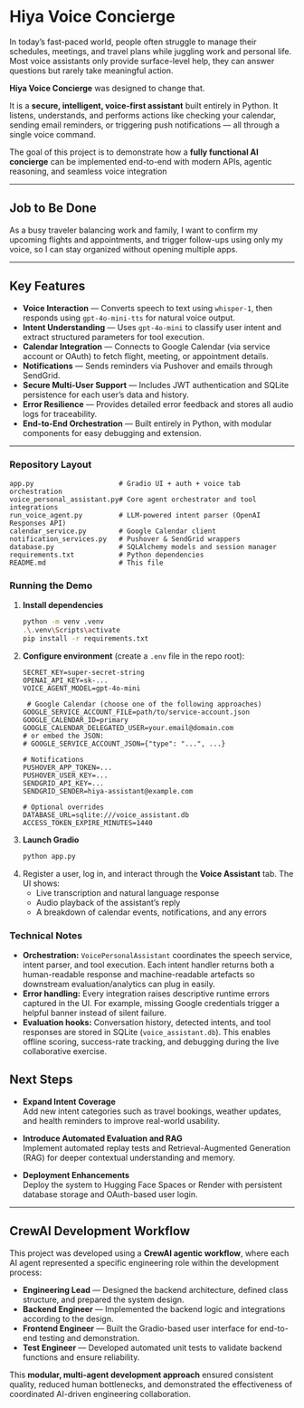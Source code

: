 # Hiya Voice Concierge

In today’s fast-paced world, people often struggle to manage their schedules, meetings, and travel plans while juggling work and personal life. Most voice assistants only provide surface-level help, they can answer questions but rarely take meaningful action.

**Hiya Voice Concierge** was designed to change that.

It is a **secure, intelligent, voice-first assistant** built entirely in Python. It listens, understands, and performs actions like checking your calendar, sending email reminders, or triggering push notifications — all through a single voice command.

The goal of this project is to demonstrate how a **fully functional AI concierge** can be implemented end-to-end with modern APIs, agentic reasoning, and seamless voice integration

---

## Job to Be Done

As a busy traveler balancing work and family, I want to confirm my upcoming flights and appointments, and trigger follow-ups using only my voice, so I can stay organized without opening multiple apps.

---

## Key Features

- **Voice Interaction** — Converts speech to text using `whisper-1`, then responds using `gpt-4o-mini-tts` for natural voice output.  
- **Intent Understanding** — Uses `gpt-4o-mini` to classify user intent and extract structured parameters for tool execution.  
- **Calendar Integration** — Connects to Google Calendar (via service account or OAuth) to fetch flight, meeting, or appointment details.  
- **Notifications** — Sends reminders via Pushover and emails through SendGrid.  
- **Secure Multi-User Support** — Includes JWT authentication and SQLite persistence for each user’s data and history.  
- **Error Resilience** — Provides detailed error feedback and stores all audio logs for traceability.  
- **End-to-End Orchestration** — Built entirely in Python, with modular components for easy debugging and extension.

---

### Repository Layout
```
app.py                     # Gradio UI + auth + voice tab orchestration
voice_personal_assistant.py# Core agent orchestrator and tool integrations
run_voice_agent.py         # LLM-powered intent parser (OpenAI Responses API)
calendar_service.py        # Google Calendar client
notification_services.py   # Pushover & SendGrid wrappers
database.py                # SQLAlchemy models and session manager
requirements.txt           # Python dependencies
README.md                  # This file
```

### Running the Demo
1. **Install dependencies**
   ```bash
   python -m venv .venv
   .\.venv\Scripts\activate
   pip install -r requirements.txt
   ```
2. **Configure environment** (create a `.env` file in the repo root):
   ```
   SECRET_KEY=super-secret-string
   OPENAI_API_KEY=sk-...
   VOICE_AGENT_MODEL=gpt-4o-mini

    # Google Calendar (choose one of the following approaches)
   GOOGLE_SERVICE_ACCOUNT_FILE=path/to/service-account.json
   GOOGLE_CALENDAR_ID=primary
   GOOGLE_CALENDAR_DELEGATED_USER=your.email@domain.com
   # or embed the JSON:
   # GOOGLE_SERVICE_ACCOUNT_JSON={"type": "...", ...}

   # Notifications
   PUSHOVER_APP_TOKEN=...
   PUSHOVER_USER_KEY=...
   SENDGRID_API_KEY=...
   SENDGRID_SENDER=hiya-assistant@example.com

   # Optional overrides
   DATABASE_URL=sqlite:///voice_assistant.db
   ACCESS_TOKEN_EXPIRE_MINUTES=1440
   ```
3. **Launch Gradio**
   ```bash
   python app.py
   ```
4. Register a user, log in, and interact through the **Voice Assistant** tab. The UI shows:
   - Live transcription and natural language response
   - Audio playback of the assistant’s reply
   - A breakdown of calendar events, notifications, and any errors

### Technical Notes
- **Orchestration:** `VoicePersonalAssistant` coordinates the speech service, intent parser, and tool execution. Each intent handler returns both a human-readable response and machine-readable artefacts so downstream evaluation/analytics can plug in easily.
- **Error handling:** Every integration raises descriptive runtime errors captured in the UI. For example, missing Google credentials trigger a helpful banner instead of silent failure.
- **Evaluation hooks:** Conversation history, detected intents, and tool responses are stored in SQLite (`voice_assistant.db`). This enables offline scoring, success-rate tracking, and debugging during the live collaborative exercise.


## Next Steps

- **Expand Intent Coverage**  
  Add new intent categories such as travel bookings, weather updates, and health reminders to improve real-world usability.

- **Introduce Automated Evaluation and RAG**  
  Implement automated replay tests and Retrieval-Augmented Generation (RAG) for deeper contextual understanding and memory.

- **Deployment Enhancements**  
  Deploy the system to Hugging Face Spaces or Render with persistent database storage and OAuth-based user login.

---

## CrewAI Development Workflow

This project was developed using a **CrewAI agentic workflow**, where each AI agent represented a specific engineering role within the development process:

- **Engineering Lead** — Designed the backend architecture, defined class structure, and prepared the system design.  
- **Backend Engineer** — Implemented the backend logic and integrations according to the design.  
- **Frontend Engineer** — Built the Gradio-based user interface for end-to-end testing and demonstration.  
- **Test Engineer** — Developed automated unit tests to validate backend functions and ensure reliability.

This **modular, multi-agent development approach** ensured consistent quality, reduced human bottlenecks, and demonstrated the effectiveness of coordinated AI-driven engineering collaboration.


